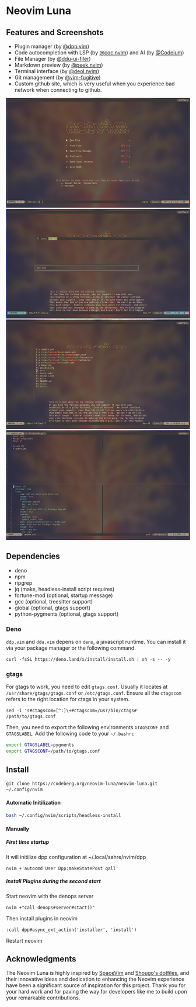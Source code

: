 Neovim Luna
=============

Features and Screenshots
------------

* Plugin manager (by [@dpp.vim](https://github.com/Shougo/dpp.vim))
* Code autocompletion with LSP (by [@coc.nvim](https://github.com/neoclide/coc.nvim)) and AI (by [@Codeium](https://codeium.com/))
* File Manager (by [@ddu-ui-filer](https://github.com/Shougo/ddu-ui-filer))
* Markdown preview (by [@peek.nvim](https://github.com/toppair/peek.nvim))
* Terminal interface (by [@deol.nvim](https://github.com/Shougo/deol.nvim))
* Git management (by [@vim-fugitive](https://github.com/tpope/vim-fugitive))
* Custom github site, which is very useful when you experience bad network when connecting to github.

<img src="./assets/neovim-homepage.png" height="300" width="550" />
<img src="./assets/neovim-create-file.png" height="300" width="550" />
<img src="./assets/neovim-file-hist.png" height="300" width="550" />
<img src="./assets/neovim-git.png" height="300" width="550" />

Dependencies
-----------

* deno
* npm
* ripgrep
* jq (make, headless-install script requires)
* fortune-mod (optional, startup message)
* gcc (optional, treesitter support)
* global (optional, gtags support)
* python-pygments (optional, gtags support)

### Deno

`ddp.vim` and `ddu.vim` depens on `deno`, a javascript runtime. You can install it via your package manager or the following command.
```
curl -fsSL https://deno.land/x/install/install.sh | sh -s -- -y
```

### gtags

For gtags to work, you need to edit `gtags.conf`. Usually it locates at `/usr/share/gtags/gtags.conf` or `/etc/gtags.conf`. Ensure all the `ctagscom` refers to the right location for ctags in your system.

```
sed -i 's#ctagscom=[^:]\+#ctagscom=/usr/bin/ctags#' /path/to/gtags.conf
```

Then, you need to export the following environments `GTAGSCONF` and `GTAGSLABEL`. Add the following code to your `~/.bashrc`

```bash
export GTAGSLABEL=pygments
export GTAGSCONF=/path/to/gtags.conf
```

Install
-----------

```
git clone https://codeberg.org/neovim-luna/neovim-luna.git ~/.config/nvim
```

#### Automatic Initilization

```bash
bash ~/.config/nvim/scripts/headless-install
```

#### Manually

##### First time startup

It will initilize dpp configuration at ~/.local/sahre/nvim/dpp

```
nvim +'autocmd User Dpp:makeStatePost qall'
```

##### Install Plugins during the second start

Start neovim with the denops server

```
nvim +"call denops#server#start()"
```

Then install plugins in neovim

```
:call dpp#async_ext_action('installer', 'install')
```

Restart neovim

Acknowledgments
---------------

The Neovim Luna is highly inspired by [SpaceVim](https://spacevim.org/) and [Shougo's dotfiles](https://github.com/Shougo/shougo-s-github), and their innovative ideas and dedication to enhancing the Neovim experience have been a significant source of inspiration for this project. Thank you for your hard work and for paving the way for developers like me to build upon your remarkable contributions.
